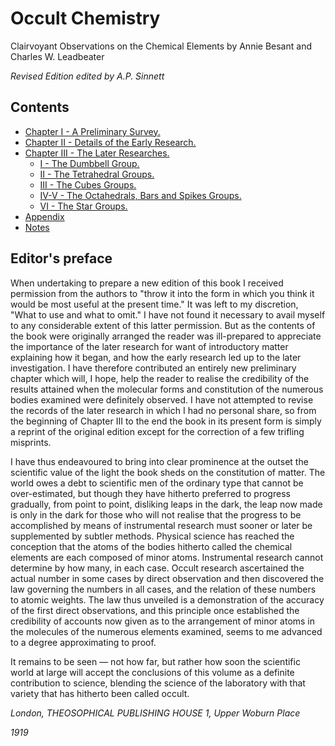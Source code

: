 # Occult Chemistry

Clairvoyant Observations on the Chemical Elements by Annie Besant and Charles W. Leadbeater

_Revised Edition edited by A.P. Sinnett_

## Contents

- [Chapter I - A Preliminary Survey.](/chap/c1)
- [Chapter II - Details of the Early Research.](/chap/c2)
- [Chapter III - The Later Researches.](/chap/c3)
  - [I - The Dumbbell Group.](/chap/c3.dumbbells)
  - [II - The Tetrahedral Groups.](/chap/c3.tetrahedrals)
  - [III - The Cubes Groups.](/chap/c3.cubes)
  - [IV-V - The Octahedrals, Bars and Spikes Groups.](/chap/c3.octahedrals)
  - [VI - The Star Groups.](/chap/c3.stars)
- [Appendix](/chap/appendix.md)
- [Notes](/chap/notes.md)

## Editor's preface

When undertaking to prepare a new edition of this book I received permission from the authors to "throw it into the form in which you think it would be most useful at the present time." It was left to my discretion, "What to use and what to omit." I have not found it necessary to avail myself to any considerable extent of this latter permission. But as the contents of the book were originally arranged the reader was ill-prepared to appreciate the importance of the later research for want of introductory matter explaining how it began, and how the early research led up to the later investigation. I have therefore contributed an entirely new preliminary chapter which will, I hope, help the reader to realise the credibility of the results attained when the molecular forms and constitution of the numerous bodies examined were definitely observed. I have not attempted to revise the records of the later research in which I had no personal share, so from the beginning of Chapter III to the end the book in its present form is simply a reprint of the original edition except for the correction of a few trifling misprints.

I have thus endeavoured to bring into clear prominence at the outset the scientific value of the light the book sheds on the constitution of matter. The world owes a debt to scientific men of the ordinary type that cannot be over-estimated, but though they have hitherto preferred to progress gradually, from point to point, disliking leaps in the dark, the leap now made is only in the dark for those who will not realise that the progress to be accomplished by means of instrumental research must sooner or later be supplemented by subtler methods. Physical science has reached the conception that the atoms of the bodies hitherto called the chemical elements are each composed of minor atoms. Instrumental research cannot determine by how many, in each case. Occult research ascertained the actual number in some cases by direct observation and then discovered the law governing the numbers in all cases, and the relation of these numbers to atomic weights. The law thus unveiled is a demonstration of the accuracy of the first direct observations, and this principle once established the credibility of accounts now given as to the arrangement of minor atoms in the molecules of the numerous elements examined, seems to me advanced to a degree approximating to proof.

It remains to be seen — not how far, but rather how soon the scientific world at large will accept the conclusions of this volume as a definite contribution to science, blending the science of the laboratory with that variety that has hitherto been called occult.

_London, THEOSOPHICAL PUBLISHING HOUSE 1, Upper Woburn Place_

_1919_
